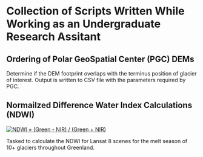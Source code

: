 # Collection of Scripts Written While Working as an Undergraduate Research Assitant

## Ordering of Polar GeoSpatial Center (PGC) DEMs

Determine if the DEM footprint overlaps with the terminus position of glacier of interest. Output is written to CSV file with the parameters required by PGC.
## Normailzed Difference Water Index Calculations (NDWI) 

<a href="https://www.codecogs.com/eqnedit.php?latex=\dpi{200}&space;\fn_cm&space;NDWI&space;=&space;(Green&space;-&space;NIR)&space;/&space;(Green&space;&plus;&space;NIR)" target="_blank"><img src="https://latex.codecogs.com/gif.latex?\dpi{200}&space;\fn_cm&space;NDWI&space;=&space;(Green&space;-&space;NIR)&space;/&space;(Green&space;&plus;&space;NIR)" title="NDWI = (Green - NIR) / (Green + NIR)" /></a>

Tasked to calculate the NDWI for Lansat 8 scenes for the melt season of 10+ glaciers throughout Greenland. 



